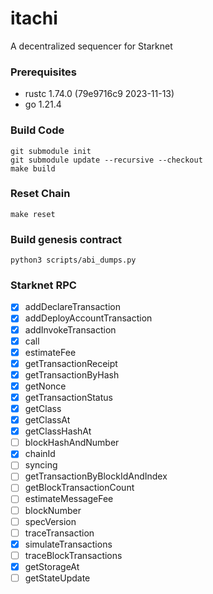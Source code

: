 # itachi
A decentralized sequencer for Starknet

### Prerequisites
- rustc 1.74.0 (79e9716c9 2023-11-13)  
- go 1.21.4

### Build Code
```shell
git submodule init
git submodule update --recursive --checkout
make build
```

### Reset Chain
```shell
make reset
```

### Build genesis contract
```shell
python3 scripts/abi_dumps.py
```

### Starknet RPC
- [x] addDeclareTransaction
- [x] addDeployAccountTransaction
- [x] addInvokeTransaction
- [x] call
- [x] estimateFee
- [x] getTransactionReceipt
- [x] getTransactionByHash
- [x] getNonce
- [x] getTransactionStatus
- [x] getClass
- [x] getClassAt
- [x] getClassHashAt
- [ ] blockHashAndNumber
- [x] chainId
- [ ] syncing
- [ ] getTransactionByBlockIdAndIndex
- [ ] getBlockTransactionCount
- [ ] estimateMessageFee
- [ ] blockNumber
- [ ] specVersion
- [ ] traceTransaction
- [x] simulateTransactions
- [ ] traceBlockTransactions
- [x] getStorageAt
- [ ] getStateUpdate
